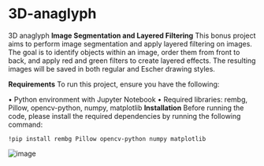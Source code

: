 # 3D-anaglyph
3D anaglyph
**Image Segmentation and Layered Filtering**
This bonus project aims to perform image segmentation and apply layered filtering on images. The goal is to identify objects within an image, order them from front to back, and apply red and green filters to create layered effects. The resulting images will be saved in both regular and Escher drawing styles.

**Requirements**
To run this project, ensure you have the following:

•	Python environment with Jupyter Notebook
•	Required libraries: rembg, Pillow, opencv-python, numpy, matplotlib
**Installation**
	Before running the code, please install the required dependencies by running the following command:

	!pip install rembg Pillow opencv-python numpy matplotlib
![image](https://github.com/Shalinid8/3D-anaglyph/assets/104601001/57c7f084-2e9f-42c4-a64e-0e9b2e7d7be8)
